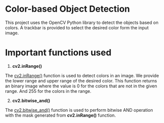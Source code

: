 # Color-based Object Detection
This project uses the OpenCV Python library to detect the objects based on colors. A trackbar is provided to select the desired color form the input image.

# Important functions used
1. **cv2.inRange()**

The [cv2.inRange()](https://docs.opencv.org/3.4/d2/de8/group__core__array.html#ga48af0ab51e36436c5d04340e036ce981) function is used to detect colors in an image. We provide the lower range and upper range of the desired color. This function returns an binary image where the value is 0 for the colors that are not in the given range. And 255 for the colors in the range.

2. **cv2.bitwise_and()**

The [cv2.bitwise_and()](https://docs.opencv.org/3.4/d2/de8/group__core__array.html#ga60b4d04b251ba5eb1392c34425497e14) function is used to perform bitwise AND operation with the mask generated from **cv2.inRange()** function.
